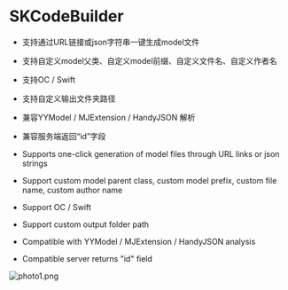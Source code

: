 
# SKCodeBuilder


- 支持通过URL链接或json字符串一键生成model文件
- 支持自定义model父类、自定义model前缀、自定义文件名、自定义作者名
- 支持OC / Swift
- 支持自定义输出文件夹路径
- 兼容YYModel / MJExtension / HandyJSON 解析
- 兼容服务端返回“id”字段

- Supports one-click generation of model files through URL links or json strings
- Support custom model parent class, custom model prefix, custom file name, custom author name
- Support OC / Swift
- Support custom output folder path
- Compatible with YYModel / MJExtension / HandyJSON analysis
- Compatible server returns "id" field

![photo1.png](https://upload-images.jianshu.io/upload_images/1129777-cf955d251053c767.png?imageMogr2/auto-orient/strip%7CimageView2/2/w/1240)

